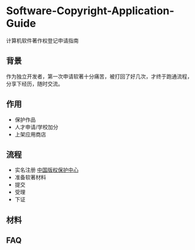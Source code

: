 # Software-Copyright-Application-Guide
计算机软件著作权登记申请指南

## 背景
作为独立开发者，第一次申请软著十分痛苦，被打回了好几次，才终于跑通流程，分享下经历，随时交流。
## 作用
- 保护作品
- 人才申请/学校加分
- 上架应用商店
## 流程
- 实名注册 [中国版权保护中心](https://www.ccopyright.com.cn)
- 准备软著材料
- 提交
- 受理
- 下证
## 材料

## FAQ
